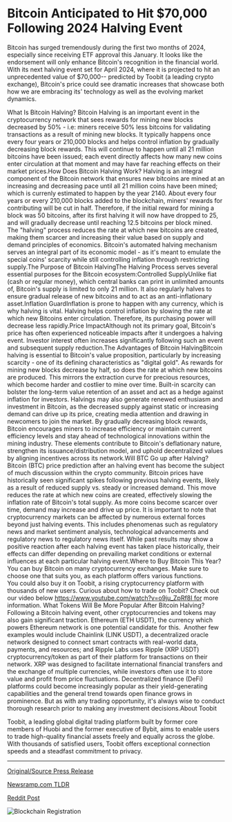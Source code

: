 # Bitcoin Anticipated to Hit $70,000 Following 2024 Halving Event

Bitcoin has surged tremendously during the first two months of 2024, especially since receiving ETF approval this January. It looks like the endorsement will only enhance Bitcoin's recognition in the financial world. With its next halving event set for April 2024, where it is projected to hit an unprecedented value of $70,000-- predicted by Toobit (a leading crypto exchange), Bitcoin's price could see dramatic increases that showcase both how we are embracing its' technology as well as the evolving market dynamics.

What Is Bitcoin Halving? Bitcoin Halving is an important event in the cryptocurrency network that sees rewards for mining new blocks decreased by 50% - i.e: miners receive 50% less bitcoins for validating transactions as a result of mining new blocks. It typically happens once every four years or 210,000 blocks and helps control inflation by gradually decreasing block rewards. This will continue to happen until all 21 million bitcoins have been issued; each event directly affects how many new coins enter circulation at that moment and may have far reaching effects on their market prices.How Does Bitcoin Halving Work? Halving is an integral component of the Bitcoin network that ensures new bitcoins are mined at an increasing and decreasing pace until all 21 million coins have been mined; which is currenly estimated to happen by the year 2140. About every four years or every 210,000 blocks added to the blockchain, miners' rewards for contributing will be cut in half. Therefore, if the initial reward for mining a block was 50 bitcoins, after its first halving it will now have dropped to 25, and will gradually decrease until reaching 12.5 bitcoins per block mined. The "halving" process reduces the rate at which new bitcoins are created, making them scarcer and increasing their value based on supply and demand principles of economics. Bitcoin's automated halving mechanism serves an integral part of its economic model - as it's meant to emulate the special coins' scarcity while still controlling inflation through restricting supply.The Purpose of Bitcoin HalvingThe Halving Process serves several essential purposes for the Bitcoin ecosystem:Controlled SupplyUnlike fiat (cash or regular money), which central banks can print in unlimited amounts of, Bitcoin's supply is limited to only 21 million. It also regularly halves to ensure gradual release of new bitcoins and to act as an anti-inflationary asset.Inflation GuardInflation is prone to happen with any currency, which is why halving is vital. Halving helps control inflation by slowing the rate at which new Bitcoins enter circulation. Therefore, its purchasing power will decrease less rapidly.Price ImpactAlthough not its primary goal, Bitcoin's price has often experienced noticeable impacts after it undergoes a halving event. Investor interest often increases significantly following such an event and subsequent supply reduction.The Advantages of Bitcoin HalvingBitcoin halving is essential to Bitcoin's value proposition, particularly by increasing scarcity - one of its defining characteristics as "digital gold". As rewards for mining new blocks decrease by half, so does the rate at which new bitcoins are produced. This mirrors the extraction curve for precious resources, which become harder and costlier to mine over time. Built-in scarcity can bolster the long-term value retention of an asset and act as a hedge against inflation for investors. Halvings may also generate renewed enthusiasm and investment in Bitcoin, as the decreased supply against static or increasing demand can drive up its price, creating media attention and drawing in newcomers to join the market. By gradually decreasing block rewards, Bitcoin encourages miners to increase efficiency or maintain current efficiency levels and stay ahead of technological innovations within the mining industry. These elements contribute to Bitcoin's deflationary nature, strengthen its issuance/distribution model, and uphold decentralized values by aligning incentives across its network.Will BTC Go up after Halving?Bitcoin (BTC) price prediction after an halving event has become the subject of much discussion within the crypto community. Bitcoin prices have historically seen significant spikes following previous halving events, likely as a result of reduced supply vs. steady or increased demand. This move reduces the rate at which new coins are created, effectively slowing the inflation rate of Bitcoin's total supply. As more coins become scarcer over time, demand may increase and drive up price. It is important to note that cryptocurrency markets can be affected by numerous external forces beyond just halving events. This includes phenomenas such as regulatory news and market sentiment analysis, technological advancements and regulatory news to regulatory news itself. While past results may show a positive reaction after each halving event has taken place historically, their effects can differ depending on prevailing market conditions or external influences at each particular halving event.Where to Buy Bitcoin This Year?You can buy Bitcoin on many cryptocurrency exchanges. Make sure to choose one that suits you, as each platform offers various functions. You could also buy it on Toobit, a rising cryptocurrency platform with thousands of new users. Curious about how to trade on Toobit? Check out our video below https://www.youtube.com/watch?v=o9ju_ZpRf8I for more information. What Tokens Will Be More Popular After Bitcoin Halving?Following a Bitcoin halving event, other cryptocurrencies and tokens may also gain significant traction. Ethereum (ETH USDT), the currency which powers Ethereum network is one potential candidate for this.  Another few examples would include Chainlink (LINK USDT), a decentralized oracle network designed to connect smart contracts with real-world data, payments, and resources; and Ripple Labs uses Ripple (XRP USDT) cryptocurrency/token as part of their platform for transactions on their network. XRP was designed to facilitate international financial transfers and the exchange of multiple currencies, while investors often use it to store value and profit from price fluctuations. Decentralized finance (DeFi) platforms could become increasingly popular as their yield-generating capabilities and the general trend towards open finance grows in prominence. But as with any trading opportunity, it's always wise to conduct thorough research prior to making any investment decisions.About Toobit

Toobit, a leading global digital trading platform built by former core members of Huobi and the former executive of Bybit, aims to enable users to trade high-quality financial assets freely and equally across the globe. With thousands of satisfied users, Toobit offers exceptional connection speeds and a steadfast commitment to privacy. 

---

[Original/Source Press Release](https://blockchainwire.io/press-release/bitcoin-anticipated-to-hit-70000-following-2024-halving-event-1)
                    

[Newsramp.com TLDR](None) 



[Reddit Post](https://www.reddit.com/r/CryptoNewsInfo/comments/1b6rpw4/bitcoin_surges_after_etf_approval_toobit_predicts/) 



![Blockchain Registration](https://cdn.newsramp.app/blockchainwire/qrcode/242/27/irisXWzi.webp)